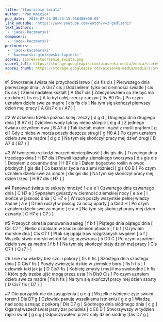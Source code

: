 ```yaml
---
title: 'Stworzenie świata'
author: 'Pan_Kmicic4'
pub_date: '2018-07-24 09:43:15.966488+00:00'
link_youtube: 'https://www.youtube.com/watch?v=3Fgedl1ahiY'
text_authors:
 - 'jacek-kaczmarski'
composers:
 - 'jacek-kaczmarski'
performers:
 - 'jacek-kaczmarski'
 - 'kaczmarski-gintrowski-lapinski'
score1: scores/stworzenie_swiata.png
score1_full: https://storage.googleapis.com/piosenka-media/media/scores/stworzenie_swiata.png
score1_thumb: https://storage.googleapis.com/piosenka-media/media/scores/stworzenie_swiata.png.180x0_q85_upscale.png
---
```


#1
Stworzenie świata nie przychodzi łatwo [ cis fis cis ]
Pierwszego dnia pierwszego dnia [ A Gis7 cis ]
Oddzieliłem tylko od ciemności światło [ cis fis cis ]
I Ziemi nadałem kształt [ A Gis7 cis ]
Zdecydowałem co złe być ma co dobre [ fis cis ]
A to był całej rzeczy zaczyn [ fis B0 Gis ]
Po czym uznałem dzieło swe za mądre [ cis fis cis ]
Na tym się skończył pierwszy dzień mej pracy [ A Gis7 cis ( A7 ) ]

#2
W działaniu trzeba poznać kolej rzeczy [ d g d ]
Drugiego dnia drugiego dnia [ B A7 d ]
Dzieliłem wody tak by niebo sklepić [ d g d ]
Z jednego świata uczyniłem dwa [ B A7 d ]
Tak kształt materii dążył z myśli prądem [ g d ]
Gdy z nieba w morza poszły deszczu strugi [ g H0 A ]
Po czym uznałem dzieło swe za mądre [ d g d ]
Na tym się skończył pracy mej dzień drugi [ B A7 d  ( B7 ) ]

#3
W tworzeniu szkodzi marzeń niecierpliwość [ dis gis dis ]
Trzeciego dnia trzeciego dnia [ H B7 dis ]
Powoli kształty ziemskiego tworzywa [ dis gis dis ]
Dobyłem z oceanów dna [ H B7 dis ]
Dałem bogactwo roślin w owoc płodnych [ gis dis ]
Co bezmiar życia na ziemi roznieci [ gis C0 B ]
Po czym uznałem dzieło swe za mądre [ dis gis dis ]
Na tym się skończył pracy mej dzień trzeci [ H B7 dis ( H7 ) ]

#4
Panować światu to sekrety mnożyć [ e a e ]
Czwartego dnia czwartego dnia [ C H7 e ]
Sypnąłem gwiazdy w ciemność ziemskiej nocy [ e a e ]
I słońce w jasność dnia [ C H7 e ]
W ruch poszły wszystkie pełnej władzy żądne [ a e ]
Dzień ruszył w pościg za nocą uparty [ a Cis0 H ]
Po czym uznałem dzieło swe za mądre [ e a e ]
Na tym się skończył pracy mej dzień czwarty [ C H7 e ( C7 ) ]

#5
Przepych określa panowania zasięg [ f b f ]
Piątego dnia piątego dnia [ Cis C7 f ]
Niebo ozdabiam w klucze plemion ptasich [ f b f ]
Ożywiam morskie dna [ Cis C7 f ]
Ptak się upaja traw rozgrzanych swądem [ b f ]
Wszelki stwór morski wśród fal się przewraca [ b D0 C ]
Po czym uznałem dzieło swe za mądre [ f b f ]
Na tym się skończył piąty dzień mej pracy [ Cis C7 f ( Cis7 ) ]

#6
I nie ma władzy bez czci i pokory [ fis h fis ]
Szóstego dnia szóstego dnia [ D Cis7 fis ]
Poszły zwierzęta dzikie w ziemskie bory [ fis h fis ]
I człowiek taki jak ja [ D Cis7 fis ]
Kobietę zmysły i myśli ma swobodne [ h fis ]
Które gdy trzeba ujść mogą przez usta [ h Dis0 Cis ]
Po czym uznałem dzieło swe za mądre [ fis h fis ]
Na tym się skończył pracy mej dzień szósty [ D Cis7 fis ( D7 ) ]

#7
Oto porządek nie do zastąpienia [ g c g ]
Wszelkie istnienie żyje swoim torem [ Dis D7 g ]
Człowiek panuje wszelkiemu istnieniu [ g c g ]
Władzę nad sobą uznając z pokorą [ Dis D7 g ]
Siódmego dnia siódmego dnia [ c g ]
Ogarnął wszechświat jasny żar południa [ c E0 D ]
Stworzywszy w tydzień rajski świat [ g c g ]
Odpoczywałem przez cały dzień siódmy  [Dis D7 g ]